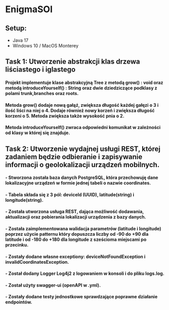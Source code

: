 # EnigmaSOI

## Setup:
- Java 17
- Windows 10 / MacOS Monterey

## Task 1: Utworzenie abstrakcji klas drzewa liściastego i iglastego
#### Projekt implementuje klase abstrakcyjną Tree z metodą grow() : void oraz metodą introduceYourself() : String oraz dwie dziedziczące podklasy z polami trunk,branches oraz roots.
#### Metoda grow() dodaje nową gałąź, zwiększa długość każdej gałęzi o 3 i ilość liści na niej o 4. Dodaje również nowy korzeń i zwiększa długość korzeni o 5. Metoda zwiększa także wysokość pnia o 2.
#### Metoda introduceYourself() zwraca odpowiedni komunikat w zależności od klasy w której się znajduje.



## Task 2: Utworzenie wydajnej usługi REST, której zadaniem będzie odbieranie i zapisywanie informacji o geolokalizacji urządzeń mobilnych.
#### - Stworzona została baza danych PostgreSQL, która przechowuję dane lokalizacyjne urządzeń w formie jednej tabeli o nazwie coordinates.
#### - Tabela składa się z 3 pól: deviceId (UUID), latitude(string) i longitude(string).
#### - Została utworzona usługa REST, dająca możliwość dodawania, aktualizacji oraz pobierania lokalizacji urządzenia z bazy danych.
#### - Została zaimplementowana walidacja parametrów (latitude i longitude) poprzez użycie patternu który dopuszcza liczby od -90 do +90 dla latitude i od -180 do +180 dla longitude z sześcioma miejscami po przecinku. 
#### - Zostały dodane własne exceptiony: deviceNotFoundException i invalidCoordinatesException.
#### - Został dodany Logger Log4j2 z logowaniem w konsoli i do pliku logs.log.
#### - Został użyty swagger-ui (openAPI w .yml).
#### - Zostały dodane testy jednostkowe sprawdzające poprawne działanie endpointów.
